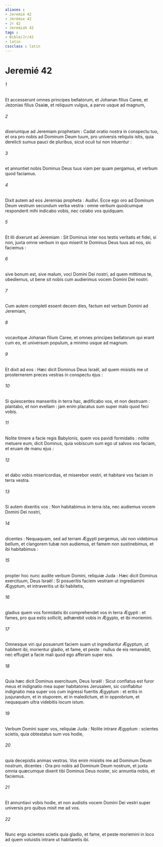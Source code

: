 ```yaml
---
aliases : 
- Jeremié 42
- Jérémie 42
- Jr 42
- Jeremiah 42
tags : 
- Bible/Jr/42
- latin
cssclass : latin
---
```


# Jeremié 42

###### 1
Et accesserunt omnes principes bellatorum, et Johanan filius Caree, et Jezonias filius Osaiæ, et reliquum vulgus, a parvo usque ad magnum,
###### 2
dixeruntque ad Jeremiam prophetam : Cadat oratio nostra in conspectu tuo, et ora pro nobis ad Dominum Deum tuum, pro universis reliquiis istis, quia derelicti sumus pauci de pluribus, sicut oculi tui non intuentur :
###### 3
et annuntiet nobis Dominus Deus tuus viam per quam pergamus, et verbum quod faciamus.
###### 4
Dixit autem ad eos Jeremias propheta : Audivi. Ecce ego oro ad Dominum Deum vestrum secundum verba vestra : omne verbum quodcumque responderit mihi indicabo vobis, nec celabo vos quidquam.
###### 5
Et illi dixerunt ad Jeremiam : Sit Dominus inter nos testis veritatis et fidei, si non, juxta omne verbum in quo miserit te Dominus Deus tuus ad nos, sic faciemus :
###### 6
sive bonum est, sive malum, voci Domini Dei nostri, ad quem mittimus te, obediemus, ut bene sit nobis cum audierimus vocem Domini Dei nostri.
###### 7
Cum autem completi essent decem dies, factum est verbum Domini ad Jeremiam,
###### 8
vocavitque Johanan filium Caree, et omnes principes bellatorum qui erant cum eo, et universum populum, a minimo usque ad magnum.
###### 9
Et dixit ad eos : Hæc dicit Dominus Deus Israël, ad quem misistis me ut prosternerem preces vestras in conspectu ejus :
###### 10
Si quiescentes manseritis in terra hac, ædificabo vos, et non destruam : plantabo, et non evellam : jam enim placatus sum super malo quod feci vobis.
###### 11
Nolite timere a facie regis Babylonis, quem vos pavidi formidatis : nolite metuere eum, dicit Dominus, quia vobiscum sum ego ut salvos vos faciam, et eruam de manu ejus :
###### 12
et dabo vobis misericordias, et miserebor vestri, et habitare vos faciam in terra vestra.
###### 13
Si autem dixeritis vos : Non habitabimus in terra ista, nec audiemus vocem Domini Dei nostri,
###### 14
dicentes : Nequaquam, sed ad terram Ægypti pergemus, ubi non videbimus bellum, et clangorem tubæ non audiemus, et famem non sustinebimus, et ibi habitabimus :
###### 15
propter hoc nunc audite verbum Domini, reliquiæ Juda : Hæc dicit Dominus exercituum, Deus Israël : Si posueritis faciem vestram ut ingrediamini Ægyptum, et intraveritis ut ibi habitetis,
###### 16
gladius quem vos formidatis ibi comprehendet vos in terra Ægypti : et fames, pro qua estis solliciti, adhærebit vobis in Ægypto, et ibi moriemini.
###### 17
Omnesque viri qui posuerunt faciem suam ut ingrediantur Ægyptum, ut habitent ibi, morientur gladio, et fame, et peste : nullus de eis remanebit, nec effugiet a facie mali quod ego afferam super eos.
###### 18
Quia hæc dicit Dominus exercituum, Deus Israël : Sicut conflatus est furor meus et indignatio mea super habitatores Jerusalem, sic conflabitur indignatio mea super vos cum ingressi fueritis Ægyptum : et eritis in jusjurandum, et in stuporem, et in maledictum, et in opprobrium, et nequaquam ultra videbitis locum istum.
###### 19
Verbum Domini super vos, reliquiæ Juda : Nolite intrare Ægyptum : scientes scietis, quia obtestatus sum vos hodie,
###### 20
quia decepistis animas vestras. Vos enim misistis me ad Dominum Deum nostrum, dicentes : Ora pro nobis ad Dominum Deum nostrum, et juxta omnia quæcumque dixerit tibi Dominus Deus noster, sic annuntia nobis, et faciemus.
###### 21
Et annuntiavi vobis hodie, et non audistis vocem Domini Dei vestri super universis pro quibus misit me ad vos.
###### 22
Nunc ergo scientes scietis quia gladio, et fame, et peste moriemini in loco ad quem voluistis intrare ut habitaretis ibi.

